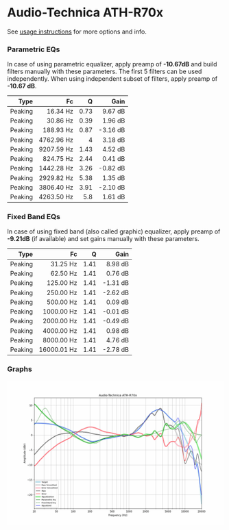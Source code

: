 # Audio-Technica ATH-R70x
See [usage instructions](https://github.com/jaakkopasanen/AutoEq#usage) for more options and info.

### Parametric EQs
In case of using parametric equalizer, apply preamp of **-10.67dB** and build filters manually
with these parameters. The first 5 filters can be used independently.
When using independent subset of filters, apply preamp of **-10.67 dB**.

| Type    | Fc         |    Q | Gain     |
|--------:|-----------:|-----:|---------:|
| Peaking | 16.34 Hz   | 0.73 | 9.67 dB  |
| Peaking | 30.86 Hz   | 0.39 | 1.96 dB  |
| Peaking | 188.93 Hz  | 0.87 | -3.16 dB |
| Peaking | 4762.96 Hz | 4    | 3.18 dB  |
| Peaking | 9207.59 Hz | 1.43 | 4.52 dB  |
| Peaking | 824.75 Hz  | 2.44 | 0.41 dB  |
| Peaking | 1442.28 Hz | 3.26 | -0.82 dB |
| Peaking | 2929.82 Hz | 5.38 | 1.35 dB  |
| Peaking | 3806.40 Hz | 3.91 | -2.10 dB |
| Peaking | 4263.50 Hz | 5.8  | 1.61 dB  |

### Fixed Band EQs
In case of using fixed band (also called graphic) equalizer, apply preamp of **-9.21dB**
(if available) and set gains manually with these parameters.

| Type    | Fc          |    Q | Gain     |
|--------:|------------:|-----:|---------:|
| Peaking | 31.25 Hz    | 1.41 | 8.98 dB  |
| Peaking | 62.50 Hz    | 1.41 | 0.76 dB  |
| Peaking | 125.00 Hz   | 1.41 | -1.31 dB |
| Peaking | 250.00 Hz   | 1.41 | -2.62 dB |
| Peaking | 500.00 Hz   | 1.41 | 0.09 dB  |
| Peaking | 1000.00 Hz  | 1.41 | -0.01 dB |
| Peaking | 2000.00 Hz  | 1.41 | -0.49 dB |
| Peaking | 4000.00 Hz  | 1.41 | 0.98 dB  |
| Peaking | 8000.00 Hz  | 1.41 | 4.76 dB  |
| Peaking | 16000.01 Hz | 1.41 | -2.78 dB |

### Graphs
![](./Audio-Technica%20ATH-R70x.png)